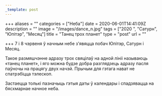 ```yaml
---
_template: post
---
```



+++
aliases = ""
categories = ["Неба"]
date = 2020-06-01T14:41:09Z
description = ""
image = "/images/dance_n.jpg"
tags = ["2020 ", "Сатурн", "Юпітэр", "Месяц"]
title = "Танец трох планет"
type = "post"
url = ""

+++
7 і 8 чэрвеня ў начным небе з'явяцца побач Юпітэр, Сатурн і Месяц.  
  
Такое размяшчэнне адразу трох свяцілаў на адной лініі называюць «танец планет», і яго можна будзе добра разглядзець адразу пасля паўночы на ​​працягу двух начэй. Прычым для гэтага нават не спатрэбіцца тэлескоп.  
  
Застаецца толькі пазначыць гэтыя даты ў календары і спадзявацца на бясхмарнае начное неба.
